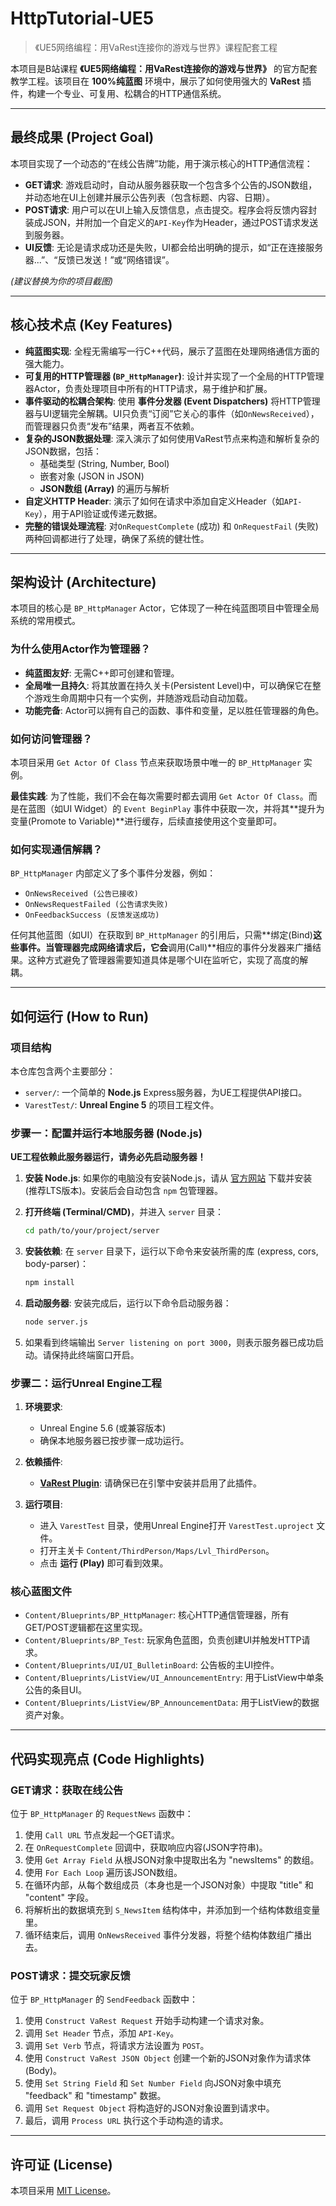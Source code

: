 # HttpTutorial-UE5

> 《UE5网络编程：用VaRest连接你的游戏与世界》课程配套工程

本项目是B站课程 **《UE5网络编程：用VaRest连接你的游戏与世界》** 的官方配套教学工程。该项目在 **100%纯蓝图** 环境中，展示了如何使用强大的 **VaRest** 插件，构建一个专业、可复用、松耦合的HTTP通信系统。

---

## 最终成果 (Project Goal)

本项目实现了一个动态的“在线公告牌”功能，用于演示核心的HTTP通信流程：

*   **GET请求**: 游戏启动时，自动从服务器获取一个包含多个公告的JSON数组，并动态地在UI上创建并展示公告列表（包含标题、内容、日期）。
*   **POST请求**: 用户可以在UI上输入反馈信息，点击提交。程序会将反馈内容封装成JSON，并附加一个自定义的`API-Key`作为Header，通过POST请求发送到服务器。
*   **UI反馈**: 无论是请求成功还是失败，UI都会给出明确的提示，如“正在连接服务器...”、“反馈已发送！”或“网络错误”。

*(建议替换为你的项目截图)*

---

## 核心技术点 (Key Features)

*   **纯蓝图实现**: 全程无需编写一行C++代码，展示了蓝图在处理网络通信方面的强大能力。
*   **可复用的HTTP管理器 (`BP_HttpManager`)**: 设计并实现了一个全局的HTTP管理器Actor，负责处理项目中所有的HTTP请求，易于维护和扩展。
*   **事件驱动的松耦合架构**: 使用 **事件分发器 (Event Dispatchers)** 将HTTP管理器与UI逻辑完全解耦。UI只负责“订阅”它关心的事件（如`OnNewsReceived`），而管理器只负责“发布”结果，两者互不依赖。
*   **复杂的JSON数据处理**: 深入演示了如何使用VaRest节点来构造和解析复杂的JSON数据，包括：
    *   基础类型 (String, Number, Bool)
    *   嵌套对象 (JSON in JSON)
    *   **JSON数组 (Array)** 的遍历与解析
*   **自定义HTTP Header**: 演示了如何在请求中添加自定义Header（如`API-Key`），用于API验证或传递元数据。
*   **完整的错误处理流程**: 对`OnRequestComplete` (成功) 和 `OnRequestFail` (失败) 两种回调都进行了处理，确保了系统的健壮性。

---

## 架构设计 (Architecture)

本项目的核心是 `BP_HttpManager` Actor，它体现了一种在纯蓝图项目中管理全局系统的常用模式。

### 为什么使用Actor作为管理器？

*   **纯蓝图友好**: 无需C++即可创建和管理。
*   **全局唯一且持久**: 将其放置在持久关卡(Persistent Level)中，可以确保它在整个游戏生命周期中只有一个实例，并随游戏启动自动加载。
*   **功能完备**: Actor可以拥有自己的函数、事件和变量，足以胜任管理器的角色。

### 如何访问管理器？

本项目采用 `Get Actor Of Class` 节点来获取场景中唯一的 `BP_HttpManager` 实例。

**最佳实践**: 为了性能，我们不会在每次需要时都去调用 `Get Actor Of Class`。而是在蓝图（如UI Widget）的 `Event BeginPlay` 事件中获取一次，并将其**提升为变量(Promote to Variable)**进行缓存，后续直接使用这个变量即可。

### 如何实现通信解耦？

`BP_HttpManager` 内部定义了多个事件分发器，例如：
*   `OnNewsReceived (公告已接收)`
*   `OnNewsRequestFailed (公告请求失败)`
*   `OnFeedbackSuccess (反馈发送成功)`

任何其他蓝图（如UI）在获取到 `BP_HttpManager` 的引用后，只需**绑定(Bind)**这些事件。当管理器完成网络请求后，它会**调用(Call)**相应的事件分发器来广播结果。这种方式避免了管理器需要知道具体是哪个UI在监听它，实现了高度的解耦。

---

## 如何运行 (How to Run)

### 项目结构
本仓库包含两个主要部分：
*   `server/`: 一个简单的 **Node.js** Express服务器，为UE工程提供API接口。
*   `VarestTest/`: **Unreal Engine 5** 的项目工程文件。

### 步骤一：配置并运行本地服务器 (Node.js)

**UE工程依赖此服务器运行，请务必先启动服务器！**

1.  **安装 Node.js**: 如果你的电脑没有安装Node.js，请从 [官方网站](https://nodejs.org/) 下载并安装 (推荐LTS版本)。安装后会自动包含 `npm` 包管理器。

2.  **打开终端 (Terminal/CMD)**，并进入 `server` 目录：
    ```bash
    cd path/to/your/project/server
    ```

3.  **安装依赖**: 在 `server` 目录下，运行以下命令来安装所需的库 (express, cors, body-parser)：
    ```bash
    npm install
    ```

4.  **启动服务器**: 安装完成后，运行以下命令启动服务器：
    ```bash
    node server.js
    ```

5.  如果看到终端输出 `Server listening on port 3000`，则表示服务器已成功启动。请保持此终端窗口开启。

### 步骤二：运行Unreal Engine工程

1.  **环境要求**:
    *   Unreal Engine 5.6 (或兼容版本)
    *   确保本地服务器已按步骤一成功运行。

2.  **依赖插件**:
    *   [**VaRest Plugin**](https://www.fab.com/listings/5b751595-fe3e-4e85-b217-9b5496ab6d3f): 请确保已在引擎中安装并启用了此插件。

3.  **运行项目**:
    *   进入 `VarestTest` 目录，使用Unreal Engine打开 `VarestTest.uproject` 文件。
    *   打开主关卡 `Content/ThirdPerson/Maps/Lvl_ThirdPerson`。
    *   点击 **运行 (Play)** 即可看到效果。

### 核心蓝图文件

*   `Content/Blueprints/BP_HttpManager`: 核心HTTP通信管理器，所有GET/POST逻辑都在这里实现。
*   `Content/Blueprints/BP_Test`: 玩家角色蓝图，负责创建UI并触发HTTP请求。
*   `Content/Blueprints/UI/UI_BulletinBoard`: 公告板的主UI控件。
*   `Content/Blueprints/ListView/UI_AnnouncementEntry`: 用于ListView中单条公告的条目UI。
*   `Content/Blueprints/ListView/BP_AnnouncementData`: 用于ListView的数据资产对象。

---

## 代码实现亮点 (Code Highlights)

### GET请求：获取在线公告

位于 `BP_HttpManager` 的 `RequestNews` 函数中：
1.  使用 `Call URL` 节点发起一个GET请求。
2.  在 `OnRequestComplete` 回调中，获取响应内容(JSON字符串)。
3.  使用 `Get Array Field` 从根JSON对象中提取出名为 "newsItems" 的数组。
4.  使用 `For Each Loop` 遍历该JSON数组。
5.  在循环内部，从每个数组成员（本身也是一个JSON对象）中提取 "title" 和 "content" 字段。
6.  将解析出的数据填充到 `S_NewsItem` 结构体中，并添加到一个结构体数组变量里。
7.  循环结束后，调用 `OnNewsReceived` 事件分发器，将整个结构体数组广播出去。

### POST请求：提交玩家反馈

位于 `BP_HttpManager` 的 `SendFeedback` 函数中：
1.  使用 `Construct VaRest Request` 开始手动构建一个请求对象。
2.  调用 `Set Header` 节点，添加 `API-Key`。
3.  调用 `Set Verb` 节点，将请求方法设置为 `POST`。
4.  使用 `Construct VaRest JSON Object` 创建一个新的JSON对象作为请求体(Body)。
5.  使用 `Set String Field` 和 `Set Number Field` 向JSON对象中填充 "feedback" 和 "timestamp" 数据。
6.  调用 `Set Request Object` 将构造好的JSON对象设置到请求中。
7.  最后，调用 `Process URL` 执行这个手动构造的请求。

---

## 许可证 (License)

本项目采用 [MIT License](LICENSE)。
